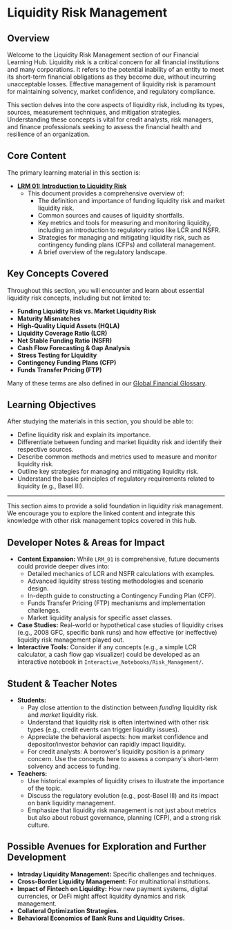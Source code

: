 # Liquidity Risk Management

## Overview

Welcome to the Liquidity Risk Management section of our Financial Learning Hub. Liquidity risk is a critical concern for all financial institutions and many corporations. It refers to the potential inability of an entity to meet its short-term financial obligations as they become due, without incurring unacceptable losses. Effective management of liquidity risk is paramount for maintaining solvency, market confidence, and regulatory compliance.

This section delves into the core aspects of liquidity risk, including its types, sources, measurement techniques, and mitigation strategies. Understanding these concepts is vital for credit analysts, risk managers, and finance professionals seeking to assess the financial health and resilience of an organization.

## Core Content

The primary learning material in this section is:

*   **[LRM 01: Introduction to Liquidity Risk](./LRM_01_Introduction_to_Liquidity_Risk.md)**
    *   This document provides a comprehensive overview of:
        *   The definition and importance of funding liquidity risk and market liquidity risk.
        *   Common sources and causes of liquidity shortfalls.
        *   Key metrics and tools for measuring and monitoring liquidity, including an introduction to regulatory ratios like LCR and NSFR.
        *   Strategies for managing and mitigating liquidity risk, such as contingency funding plans (CFPs) and collateral management.
        *   A brief overview of the regulatory landscape.

## Key Concepts Covered

Throughout this section, you will encounter and learn about essential liquidity risk concepts, including but not limited to:

*   **Funding Liquidity Risk vs. Market Liquidity Risk**
*   **Maturity Mismatches**
*   **High-Quality Liquid Assets (HQLA)**
*   **Liquidity Coverage Ratio (LCR)**
*   **Net Stable Funding Ratio (NSFR)**
*   **Cash Flow Forecasting & Gap Analysis**
*   **Stress Testing for Liquidity**
*   **Contingency Funding Plans (CFP)**
*   **Funds Transfer Pricing (FTP)**

Many of these terms are also defined in our [Global Financial Glossary](../../../Global_Financial_Glossary.md).

## Learning Objectives

After studying the materials in this section, you should be able to:

*   Define liquidity risk and explain its importance.
*   Differentiate between funding and market liquidity risk and identify their respective sources.
*   Describe common methods and metrics used to measure and monitor liquidity risk.
*   Outline key strategies for managing and mitigating liquidity risk.
*   Understand the basic principles of regulatory requirements related to liquidity (e.g., Basel III).

---

This section aims to provide a solid foundation in liquidity risk management. We encourage you to explore the linked content and integrate this knowledge with other risk management topics covered in this hub.

<!-- Machine-readable indexing comment -->
<!-- Index: Liquidity Risk Management; Topics: Funding Liquidity, Market Liquidity, LCR, NSFR, Stress Testing, CFP, FTP -->

## Developer Notes & Areas for Impact

*   **Content Expansion:** While `LRM_01` is comprehensive, future documents could provide deeper dives into:
    *   Detailed mechanics of LCR and NSFR calculations with examples.
    *   Advanced liquidity stress testing methodologies and scenario design.
    *   In-depth guide to constructing a Contingency Funding Plan (CFP).
    *   Funds Transfer Pricing (FTP) mechanisms and implementation challenges.
    *   Market liquidity analysis for specific asset classes.
*   **Case Studies:** Real-world or hypothetical case studies of liquidity crises (e.g., 2008 GFC, specific bank runs) and how effective (or ineffective) liquidity risk management played out.
*   **Interactive Tools:** Consider if any concepts (e.g., a simple LCR calculator, a cash flow gap visualizer) could be developed as an interactive notebook in `Interactive_Notebooks/Risk_Management/`.

## Student & Teacher Notes

*   **Students:**
    *   Pay close attention to the distinction between *funding* liquidity risk and *market* liquidity risk.
    *   Understand that liquidity risk is often intertwined with other risk types (e.g., credit events can trigger liquidity issues).
    *   Appreciate the behavioral aspects: how market confidence and depositor/investor behavior can rapidly impact liquidity.
    *   For credit analysts: A borrower's liquidity position is a primary concern. Use the concepts here to assess a company's short-term solvency and access to funding.
*   **Teachers:**
    *   Use historical examples of liquidity crises to illustrate the importance of the topic.
    *   Discuss the regulatory evolution (e.g., post-Basel III) and its impact on bank liquidity management.
    *   Emphasize that liquidity risk management is not just about metrics but also about robust governance, planning (CFP), and a strong risk culture.

## Possible Avenues for Exploration and Further Development

*   **Intraday Liquidity Management:** Specific challenges and techniques.
*   **Cross-Border Liquidity Management:** For multinational institutions.
*   **Impact of Fintech on Liquidity:** How new payment systems, digital currencies, or DeFi might affect liquidity dynamics and risk management.
*   **Collateral Optimization Strategies.**
*   **Behavioral Economics of Bank Runs and Liquidity Crises.**
